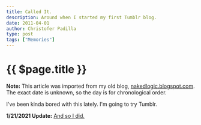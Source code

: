 ```yaml
---
title: Called It.
description: Around when I started my first Tumblr blog.
date: 2011-04-01
author: Christofer Padilla
type: post
tags: ["Memories"]
---
```


# {{ $page.title }}

<div class="info"><b>Note:</b> This article was imported from my old blog, <a href="http://nakedlogic.blogspot.com/2011/04/called-it.html">nakedlogic.blogspot.com</a>. The exact date is unknown, so the day is for chronological order.</div>

I've been kinda bored with this lately. I'm going to try Tumblr.

<div class="info"><b>1/21/2021 Update:</b> <a href="https://feel-euphoria.tumblr.com/archive">And so I did.</a></div>

<TagLinks />

<Comments />
